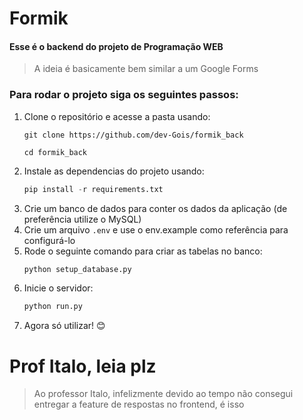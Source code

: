 # Formik
#### Esse é o backend do projeto de Programação WEB

> A ideia é basicamente bem similar a um Google Forms

### Para rodar o projeto siga os seguintes passos:
1. Clone o repositório e acesse a pasta usando:
   ```shell
   git clone https://github.com/dev-Gois/formik_back

   cd formik_back
   ```
2. Instale as dependencias do projeto usando:
   ```python
   pip install -r requirements.txt
   ```
3. Crie um banco de dados para conter os dados da aplicação (de preferência utilize o MySQL)
4. Crie um arquivo `.env` e use o env.example como referência para configurá-lo
5. Rode o seguinte comando para criar as tabelas no banco:
   ```python
   python setup_database.py
   ```
6. Inicie o servidor:
   ```python
   python run.py
   ```
7. Agora só utilizar! 😊

# Prof Italo, leia plz
> Ao professor Italo, infelizmente devido ao tempo não consegui entregar a feature de respostas no frontend, é isso